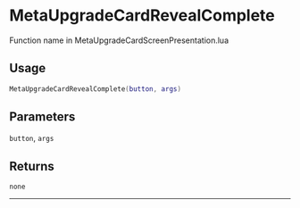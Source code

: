 # MetaUpgradeCardRevealComplete
Function name in MetaUpgradeCardScreenPresentation.lua
## Usage
```lua
MetaUpgradeCardRevealComplete(button, args)
```
## Parameters
`button`, `args`
## Returns
`none`

---